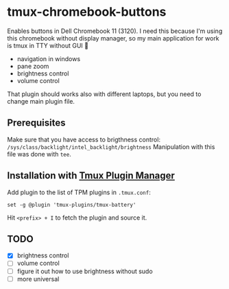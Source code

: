 # tmux-chromebook-buttons

Enables buttons in Dell Chromebook 11 (3120).
I need this because I'm using this chromebook without display manager,
so my main application for work is tmux in TTY without GUI 💪

- navigation in windows
- pane zoom
- brightness control
- volume control

That plugin should works also with different laptops, but you need to change main plugin file.

## Prerequisites

Make sure that you have access to brigthness control:
`/sys/class/backlight/intel_backlight/brightness`
Manipulation with this file was done with `tee`.

## Installation with [Tmux Plugin Manager](https://github.com/tmux-plugins/tpm)

Add plugin to the list of TPM plugins in `.tmux.conf`:

```tmux
set -g @plugin 'tmux-plugins/tmux-battery'
```

Hit `<prefix> + I` to fetch the plugin and source it.

## TODO

- [x] brightness control
- [ ] volume control
- [ ] figure it out how to use brightness without sudo
- [ ] more universal
